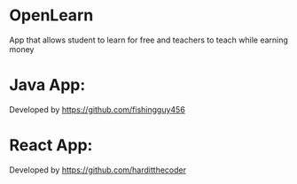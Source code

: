 # OpenLearn
 App that allows student to learn for free and teachers to teach while earning money

# Java App:
 Developed by https://github.com/fishingguy456
 
# React App:
 Developed by https://github.com/harditthecoder
